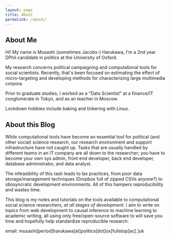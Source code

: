 ```yaml
---
layout: page
title: About
permalink: /about/
---
```


## About Me

Hi! My name is Musashi (sometimes Jacobs-) Harukawa, I'm a 2nd year DPhil candidate in politics at the University of Oxford.

My research concerns political campaigning and computational tools for social scientists. Recently, that's been focused on estimating the effect of micro-targeting and developing methods for characterizing large multimedia corpora.

Prior to graduate studies, I worked as a "Data Scientist" at a finance/IT conglomerate in Tokyo, and as an teacher in Moscow.

Lockdown hobbies include baking and tinkering with Linux.

## About this Blog

While computational tools have become an essential tool for political (and other social) science research, our research environment and support infrastructure have not caught up. Tasks that are usually handled by different teams in an IT company are all down to the researcher; you have to become your own sys admin, front end developer, back end developer, database administrator, and data analyst.

The infeasibility of this task leads to lax practices, from poor data storage/management techniques (Dropbox full of zipped CSVs anyone?) to idiosyncratic development environments. All of this hampers reproducibility and wastes time.

This blog is my notes and tutorials on the tools available to computational social science researchers, _at all stages of development_. I aim to write on topics from web development to causal inference to machine learning to academic writing, all using only free/open-source software to will save you time and hopefully help standardize reproducible research.

email: musashi[period]harukawa[at]politics[dot]ox[fullstop]ac[.]uk
